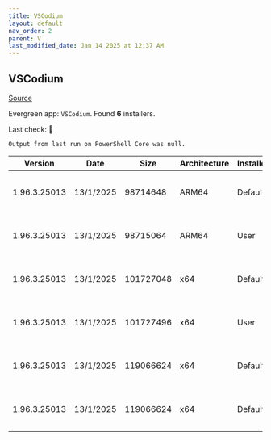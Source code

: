 ```yaml
---
title: VSCodium
layout: default
nav_order: 2
parent: V
last_modified_date: Jan 14 2025 at 12:37 AM
---
```


## VSCodium

[Source](https://vscodium.com)

Evergreen app: `VSCodium`. Found **6** installers.

Last check: 🔴
```
Output from last run on PowerShell Core was null.
```

| Version      | Date      | Size      | Architecture | InstallerType | Type | URI                                                                                                                                                                                                                                      |
| ------------ | --------- | --------- | ------------ | ------------- | ---- | ---------------------------------------------------------------------------------------------------------------------------------------------------------------------------------------------------------------------------------------- |
| 1.96.3.25013 | 13/1/2025 | 98714648  | ARM64        | Default       | exe  | [https://github.com/VSCodium/vscodium/releases/download/1.96.3.25013/VSCodiumSetup-arm64-1.96.3.25013.exe](https://github.com/VSCodium/vscodium/releases/download/1.96.3.25013/VSCodiumSetup-arm64-1.96.3.25013.exe)                     |
| 1.96.3.25013 | 13/1/2025 | 98715064  | ARM64        | User          | exe  | [https://github.com/VSCodium/vscodium/releases/download/1.96.3.25013/VSCodiumUserSetup-arm64-1.96.3.25013.exe](https://github.com/VSCodium/vscodium/releases/download/1.96.3.25013/VSCodiumUserSetup-arm64-1.96.3.25013.exe)             |
| 1.96.3.25013 | 13/1/2025 | 101727048 | x64          | Default       | exe  | [https://github.com/VSCodium/vscodium/releases/download/1.96.3.25013/VSCodiumSetup-x64-1.96.3.25013.exe](https://github.com/VSCodium/vscodium/releases/download/1.96.3.25013/VSCodiumSetup-x64-1.96.3.25013.exe)                         |
| 1.96.3.25013 | 13/1/2025 | 101727496 | x64          | User          | exe  | [https://github.com/VSCodium/vscodium/releases/download/1.96.3.25013/VSCodiumUserSetup-x64-1.96.3.25013.exe](https://github.com/VSCodium/vscodium/releases/download/1.96.3.25013/VSCodiumUserSetup-x64-1.96.3.25013.exe)                 |
| 1.96.3.25013 | 13/1/2025 | 119066624 | x64          | Default       | msi  | [https://github.com/VSCodium/vscodium/releases/download/1.96.3.25013/VSCodium-x64-1.96.3.25013.msi](https://github.com/VSCodium/vscodium/releases/download/1.96.3.25013/VSCodium-x64-1.96.3.25013.msi)                                   |
| 1.96.3.25013 | 13/1/2025 | 119066624 | x64          | Default       | msi  | [https://github.com/VSCodium/vscodium/releases/download/1.96.3.25013/VSCodium-x64-updates-disabled-1.96.3.25013.msi](https://github.com/VSCodium/vscodium/releases/download/1.96.3.25013/VSCodium-x64-updates-disabled-1.96.3.25013.msi) |
